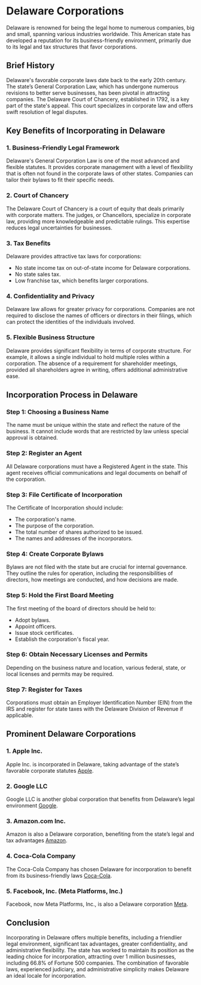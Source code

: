 # Delaware Corporations

Delaware is renowned for being the legal home to numerous companies, big and small, spanning various industries worldwide. This American state has developed a reputation for its business-friendly environment, primarily due to its legal and tax structures that favor corporations.

## Brief History

Delaware's favorable corporate laws date back to the early 20th century. The state’s General Corporation Law, which has undergone numerous revisions to better serve businesses, has been pivotal in attracting companies. The Delaware Court of Chancery, established in 1792, is a key part of the state's appeal. This court specializes in corporate law and offers swift resolution of legal disputes.

## Key Benefits of Incorporating in Delaware

### 1. Business-Friendly Legal Framework

Delaware's General Corporation Law is one of the most advanced and flexible statutes. It provides corporate management with a level of flexibility that is often not found in the corporate laws of other states. Companies can tailor their bylaws to fit their specific needs.

### 2. Court of Chancery

The Delaware Court of Chancery is a court of equity that deals primarily with corporate matters. The judges, or Chancellors, specialize in corporate law, providing more knowledgeable and predictable rulings. This expertise reduces legal uncertainties for businesses.

### 3. Tax Benefits

Delaware provides attractive tax laws for corporations:
- No state income tax on out-of-state income for Delaware corporations.
- No state sales tax.
- Low franchise tax, which benefits larger corporations.
  
### 4. Confidentiality and Privacy

Delaware law allows for greater privacy for corporations. Companies are not required to disclose the names of officers or directors in their filings, which can protect the identities of the individuals involved.

### 5. Flexible Business Structure

Delaware provides significant flexibility in terms of corporate structure. For example, it allows a single individual to hold multiple roles within a corporation. The absence of a requirement for shareholder meetings, provided all shareholders agree in writing, offers additional administrative ease.

## Incorporation Process in Delaware

### Step 1: Choosing a Business Name

The name must be unique within the state and reflect the nature of the business. It cannot include words that are restricted by law unless special approval is obtained.

### Step 2: Register an Agent

All Delaware corporations must have a Registered Agent in the state. This agent receives official communications and legal documents on behalf of the corporation.

### Step 3: File Certificate of Incorporation

The Certificate of Incorporation should include:
- The corporation's name.
- The purpose of the corporation.
- The total number of shares authorized to be issued.
- The names and addresses of the incorporators.

### Step 4: Create Corporate Bylaws

Bylaws are not filed with the state but are crucial for internal governance. They outline the rules for operation, including the responsibilities of directors, how meetings are conducted, and how decisions are made.

### Step 5: Hold the First Board Meeting

The first meeting of the board of directors should be held to:
- Adopt bylaws.
- Appoint officers.
- Issue stock certificates.
- Establish the corporation's fiscal year.

### Step 6: Obtain Necessary Licenses and Permits

Depending on the business nature and location, various federal, state, or local licenses and permits may be required.

### Step 7: Register for Taxes

Corporations must obtain an Employer Identification Number (EIN) from the IRS and register for state taxes with the Delaware Division of Revenue if applicable.

## Prominent Delaware Corporations

### 1. Apple Inc.

Apple Inc. is incorporated in Delaware, taking advantage of the state’s favorable corporate statutes [Apple](https://www.apple.com).

### 2. Google LLC

Google LLC is another global corporation that benefits from Delaware’s legal environment [Google](https://www.google.com).

### 3. Amazon.com Inc.

Amazon is also a Delaware corporation, benefiting from the state’s legal and tax advantages [Amazon](https://www.amazon.com).

### 4. Coca-Cola Company

The Coca-Cola Company has chosen Delaware for incorporation to benefit from its business-friendly laws [Coca-Cola](https://www.coca-cola.com).

### 5. Facebook, Inc. (Meta Platforms, Inc.)

Facebook, now Meta Platforms, Inc., is also a Delaware corporation [Meta](https://www.meta.com).

## Conclusion

Incorporating in Delaware offers multiple benefits, including a friendlier legal environment, significant tax advantages, greater confidentiality, and administrative flexibility. The state has worked to maintain its position as the leading choice for incorporation, attracting over 1 million businesses, including 66.8% of Fortune 500 companies. The combination of favorable laws, experienced judiciary, and administrative simplicity makes Delaware an ideal locale for incorporation.
